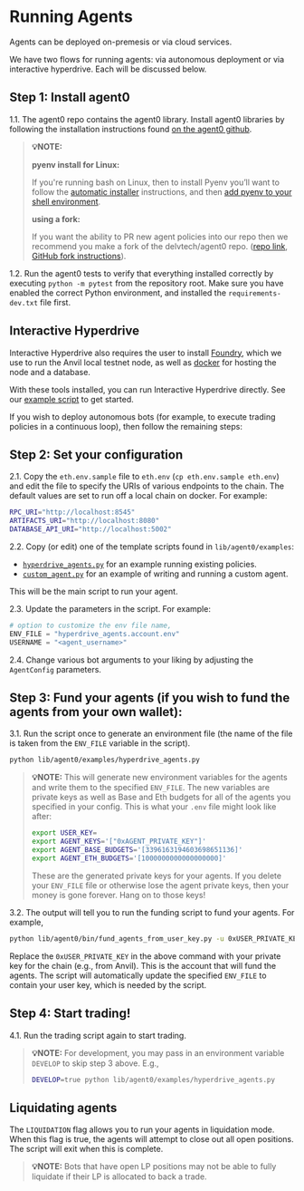 # Running Agents

Agents can be deployed on-premesis or via cloud services.

We have two flows for running agents: via autonomous deployment or via interactive hyperdrive.
Each will be discussed below.

## Step 1: Install agent0

1.1.
The agent0 repo contains the agent0 library.
Install agent0 libraries by following the installation instructions found [on the agent0 github](https://github.com/delvtech/agent0/blob/main/INSTALL.md).

> **💡NOTE:**
> 
> **pyenv install for Linux:**
> 
> If you're running bash on Linux, then to install Pyenv you’ll want to follow the [automatic installer](https://github.com/pyenv/pyenv#automatic-installer) instructions, and then [add pyenv to your shell environment](https://github.com/pyenv/pyenv#set-up-your-shell-environment-for-pyenv).
> 
> **using a fork:**
> 
> If you want the ability to PR new agent policies into our repo then we recommend you make a fork of the delvtech/agent0 repo.
> ([repo link](https://github.com/delvtech/agent0), [GitHub fork instructions](https://docs.github.com/en/get-started/quickstart/fork-a-repo?tool=webui&platform=mac)).

1.2.
Run the agent0 tests to verify that everything installed correctly by executing `python -m pytest` from the repository root. Make sure you have enabled the correct Python environment, and installed the `requirements-dev.txt` file first.

## Interactive Hyperdrive

Interactive Hyperdrive also requires the user to install [Foundry](https://book.getfoundry.sh/getting-started/installation), which we use to run the Anvil local testnet node, as well as [docker](https://docs.docker.com/engine/install/) for hosting the node and a database.

With these tools installed, you can run Interactive Hyperdrive directly. See our [example script](https://github.com/delvtech/agent0/blob/main/examples/tutorial.ipynb) to get started.

If you wish to deploy autonomous bots (for example, to execute trading policies in a continuous loop), then follow the remaining steps:

## Step 2: Set your configuration

2.1.
Copy the `eth.env.sample` file to `eth.env` (`cp eth.env.sample eth.env`) and edit the file to specify the URIs of various endpoints to the chain.
The default values are set to run off a local chain on docker.
For example:

```bash
RPC_URI="http://localhost:8545"
ARTIFACTS_URI="http://localhost:8080"
DATABASE_API_URI="http://localhost:5002"
```

2.2.
Copy (or edit) one of the template scripts found in `lib/agent0/examples`:

- [`hyperdrive_agents.py`](https://github.com/delvtech/agent0/blob/main/lib/agent0/examples/hyperdrive_agents.py) for an example running existing policies.
- [`custom_agent.py`](https://github.com/delvtech/agent0/blob/main/lib/agent0/examples/custom_agent.py) for an example of writing and running a custom agent.

This will be the main script to run your agent.

2.3.
Update the parameters in the script. For example:

```python
# option to customize the env file name,
ENV_FILE = "hyperdrive_agents.account.env"
USERNAME = "<agent_username>"
```

2.4.
Change various bot arguments to your liking by adjusting the `AgentConfig` parameters.

## Step 3: Fund your agents (if you wish to fund the agents from your own wallet):

3.1.
Run the script once to generate an environment file (the name of the file is taken from the `ENV_FILE` variable in the script).

```bash
python lib/agent0/examples/hyperdrive_agents.py
```

> **💡NOTE:**
> This will generate new environment variables for the agents and write them to the specified `ENV_FILE`.
> The new variables are private keys as well as Base and Eth budgets for all of the agents you specified in your config.
> This is what your `.env` file might look like after:
>
> ```bash
> export USER_KEY=
> export AGENT_KEYS='["0xAGENT_PRIVATE_KEY"]'
> export AGENT_BASE_BUDGETS='[3396163194603698651136]'
> export AGENT_ETH_BUDGETS='[1000000000000000000]'
> ```
>
> These are the generated private keys for your agents. If you delete your `ENV_FILE` file or otherwise lose the agent private keys, then your money is gone forever.
> Hang on to those keys!
>

3.2. The output will tell you to run the funding script to fund your agents. For example,

```bash
python lib/agent0/bin/fund_agents_from_user_key.py -u 0xUSER_PRIVATE_KEY -f example_agents.accounts.env
```

Replace the `0xUSER_PRIVATE_KEY` in the above command with your private key for the chain (e.g., from Anvil).
This is the account that will fund the agents.
The script will automatically update the specified `ENV_FILE` to contain your user key, which is needed by the script.

## Step 4: Start trading!

4.1. Run the trading script again to start trading.

> **💡NOTE:**
> For development, you may pass in an environment variable `DEVELOP` to skip step 3 above. E.g.,
> 
> ```bash
> DEVELOP=true python lib/agent0/examples/hyperdrive_agents.py
> ```
> 

## Liquidating agents

The `LIQUIDATION` flag allows you to run your agents in liquidation mode.
When this flag is true, the agents will attempt to close out all open positions.
The script will exit when this is complete.

> **💡NOTE:**
> Bots that have open LP positions may not be able to fully liquidate if their LP is allocated to back a trade.
